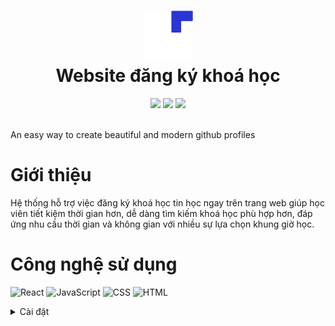 <div align="center">
 <h1> <img src="./public/logo-white-dev-icon.png" width="80px"><br/>Website đăng ký khoá học</h1>
 <img src="https://img.shields.io/npm/v/npm?style=normal"/>
 <img src="https://img.shields.io/badge/License-GPL%20v3-brightgreen?style=normal"/>
 <img src="https://img.shields.io/github/languages/code-size/VishwaGauravIn/github-profile-readme-maker?logo=github&style=normal"/>
</div>
<br/>

An easy way to create beautiful and modern github profiles

# Giới thiệu

Hệ thống hỗ trợ việc đăng ký khoá học tin học ngay trên trang web giúp học viên tiết kiệm thời gian hơn, dễ dàng tìm kiếm khoá học phù hợp hơn, đáp ứng nhu cầu thời gian và không gian với nhiều sự lựa chọn khung giờ học.

# Công nghệ sử dụng

![React](https://img.shields.io/badge/react-%2320232a.svg?style=for-the-badge&logo=react&logoColor=%2361DAFB)
![JavaScript](https://img.shields.io/badge/javascript-%23323330.svg?style=for-the-badge&logo=javascript&logoColor=%23F7DF1E)
![CSS](https://img.shields.io/badge/css-%231572B6.svg?style=for-the-badge&logo=css3&logoColor=white)
![HTML](https://img.shields.io/badge/html-%23E34F26.svg?style=for-the-badge&logo=html5&logoColor=white)

<details>
<summary>
  Cài đặt
</summary>

# Bắt đầu

Đầu tiên, cài đặt node module:

```bash
npm install
```

## Chạy dự án

In the project directory, you can run:

```bash
npm start
```

Chạy ứng dụng ở môi trường local.\
Open [http://localhost:3000](http://localhost:3000) để xem nó trong trình duyệt của bạn.

## Deploy dự án

```bash
npm run build
```

Xây dựng ứng dụng cho môi trường production vào thư mục `build`.\
Nó kết hợp chính xác React cho môi trường production và tối ưu hóa bản dựng để có hiệu suất tốt nhất.

</details>
